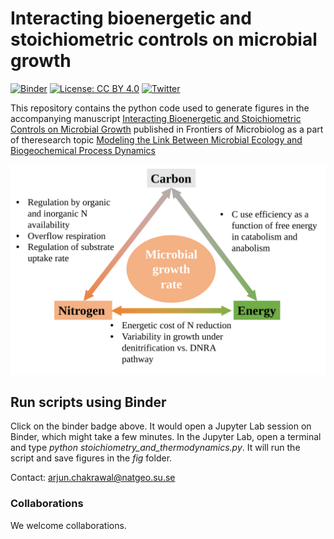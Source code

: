 # Interacting bioenergetic and stoichiometric controls on microbial growth
[![Binder](https://mybinder.org/badge_logo.svg)](https://mybinder.org/v2/gh/ArjunChakrawal/Stoichiometry-and-Thermodynamics/HEAD) 
[![License: CC BY 4.0](https://img.shields.io/badge/License-CC_BY_4.0-lightgrey.svg)](https://creativecommons.org/licenses/by/4.0/)
[![Twitter](https://img.shields.io/twitter/url/https/twitter.com/cloudposse.svg?style=social&label=Follow%20@ArjunChakrawal)](https://twitter.com/ArjunChakrawal)

This repository contains the python code used to generate figures in the accompanying manuscript [Interacting Bioenergetic and Stoichiometric Controls on Microbial Growth](https://doi.org/10.3389/fmicb.2022.859063) published in Frontiers of Microbiolog as a part of theresearch topic [Modeling the Link Between Microbial Ecology and Biogeochemical Process Dynamics](https://www.frontiersin.org/research-topics/20079#articles)

<img src="/Figure1.svg" width="600">


## Run scripts using Binder
Click on the binder badge above. It would open a Jupyter Lab session on Binder, which might take a few minutes. In the Jupyter Lab, open a terminal and type *python stoichiometry_and_thermodynamics.py*. It will run the script and save figures in the *fig* folder. 

Contact: [arjun.chakrawal@natgeo.su.se](mailto:arjun.chakrawal@natgeo.su.se)


### Collaborations
We welcome collaborations.
